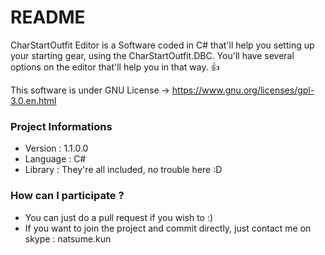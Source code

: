 # README #

CharStartOutfit Editor is a Software coded in C# that'll help you setting up your starting gear, using the CharStartOutfit.DBC.
You'll have several options on the editor that'll help you in that way. :+1:


This software is under GNU License -> https://www.gnu.org/licenses/gpl-3.0.en.html

### Project Informations ###

* Version : 1.1.0.0
* Language : C#
* Library : They're all included, no trouble here :D

### How can I participate ? ###

* You can just do a pull request if you wish to :)
* If you want to join the project and commit directly, just contact me on skype : natsume.kun